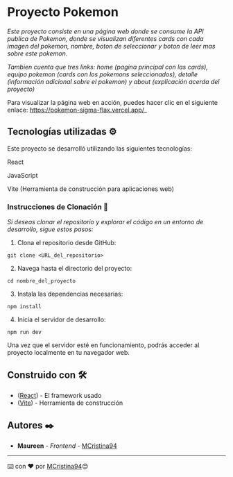 # Proyecto Pokemon

_Este proyecto consiste en una página web donde se consume la API publica de Pokemon, donde se visualizan diferentes cards con cada imagen del pokemon, nombre, boton de seleccionar y boton de leer mas sobre este pokemon._

_Tambien cuenta que tres links: home (pagina principal con las cards), equipo pokemon (cards con los pokemons seleccionados), detalle (información adicional sobre el pokemon) y about (explicación acerda del proyecto)_

Para visualizar la página web en acción, puedes hacer clic en el siguiente enlace: https://pokemon-sigma-flax.vercel.app/_



## Tecnologías utilizadas ⚙️

Este proyecto se desarrolló utilizando las siguientes tecnologías:

React

JavaScript

Vite (Herramienta de construcción para aplicaciones web)




### Instrucciones de Clonación 🔧

_Si deseas clonar el repositorio y explorar el código en un entorno de desarrollo, sigue estos pasos:_


1. Clona el repositorio desde GitHub:
```
git clone <URL_del_repositorio>
```
2. Navega hasta el directorio del proyecto:
```
cd nombre_del_proyecto
```
3. Instala las dependencias necesarias:
```
npm install
```
4. Inicia el servidor de desarrollo:
```
npm run dev
```
Una vez que el servidor esté en funcionamiento, podrás acceder al proyecto localmente en tu navegador web.



## Construido con 🛠️


* ([React](https://es.react.dev/learn/installation)) - El framework usado
* ([Vite](https://es.vitejs.dev/guide/)) - Herramienta de construcción



## Autores ✒️


* **Maureen** - *Frontend* - [MCristina94](https://github.com/MCristina94)



---
⌨️ con ❤️ por [MCristina94](https://github.com/MCristina94)😊
